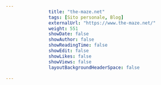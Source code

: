 ---
                title: "the-maze.net"
                tags: [Sito personale, Blog]
                externalUrl: "https://www.the-maze.net/"
                weight: 551
                showDate: false
                showAuthor: false
                showReadingTime: false
                showEdit: false
                showLikes: false
                showViews: false
                layoutBackgroundHeaderSpace: false
                ---

